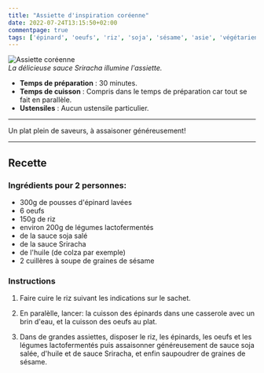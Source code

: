 ```yaml
---
title: "Assiette d'inspiration coréenne"
date: 2022-07-24T13:15:50+02:00
commentpage: true
tags: ['épinard', 'oeufs', 'riz', 'soja', 'sésame', 'asie', 'végétarien', 'asiatique', 'sriracha', 'piment', 'coréen', 'huile de colaz', 'sésame']
---
```


![Assiette coréenne](/pictures/assiette_coreenne.jpeg)<br>
*La délicieuse sauce Sriracha illumine l'assiette.*

- **Temps de préparation** : 30 minutes.
- **Temps de cuisson** : Compris dans le temps de préparation car tout se fait en parallèle.
- **Ustensiles** : Aucun ustensile particulier. 

---

Un plat plein de saveurs, à assaisoner généreusement!

---

## Recette

### Ingrédients pour 2 personnes:

- 300g de pousses d'épinard lavées
- 6 oeufs
- 150g de riz
- environ 200g de légumes lactofermentés
- de la sauce soja salé
- de la sauce Sriracha
- de l'huile (de colza par exemple)
- 2 cuillères à soupe de graines de sésame

### Instructions

1. Faire cuire le riz suivant les indications sur le sachet.

2. En paralèlle, lancer: la cuisson des épinards dans une casserole avec un brin d'eau, et la cuisson des oeufs au plat.

3. Dans de grandes assiettes, disposer le riz, les épinards, les oeufs et les légumes lactofermentés puis assaisonner généreusement de sauce soja salée, d'huile et de sauce Sriracha, et enfin saupoudrer de graines de sésame.

